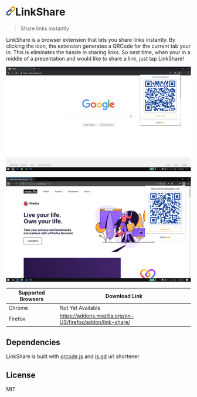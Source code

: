 # <img src="Screenshots/icon.png" width="25px" height="25px" />LinkShare
> Share links instantly

LinkShare is a browser extension that lets you share links instantly. By clicking the icon, the extension generates a QRCode for the current tab your in. This is eliminates the hassle in sharing links. So next time, when your in a middle of a presentation and would like to share a link, just tap LinkShare!

![LinkShare on Chrome](Screenshots/Screenshot2.png)

![LinkShare on Firefox](Screenshots/Screenshot1.png)

| Supported Browsers | Download Link |
|---|---|
| Chrome | Not Yet Available |
| Firefox | https://addons.mozilla.org/en-US/firefox/addon/link-share/ |

## Dependencies
LinkShare is built with [qrcode.js](https://davidshimjs.github.io/qrcodejs/) and [is.gd](https://is.gd/apishorteningreference.php) url shortener

## License
MIT
